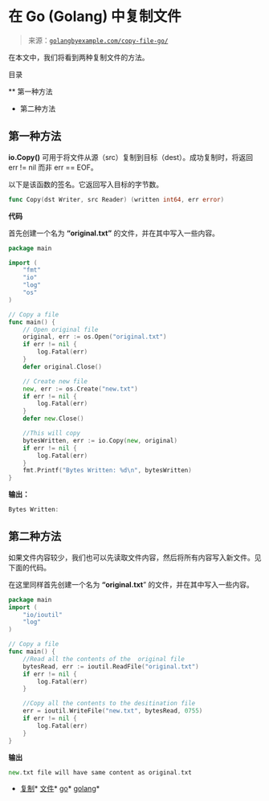 <!--yml

分类：未分类

日期：2024-10-13 06:17:27

-->

# 在 Go (Golang) 中复制文件

> 来源：[`golangbyexample.com/copy-file-go/`](https://golangbyexample.com/copy-file-go/)

在本文中，我们将看到两种复制文件的方法。

目录

**   第一种方法

+   第二种方法

## **第一种方法**

**io.Copy()** 可用于将文件从源（src）复制到目标（dest）。成功复制时，将返回 err != nil 而非 err == EOF。

以下是该函数的签名。它返回写入目标的字节数。

```go
func Copy(dst Writer, src Reader) (written int64, err error)
```

**代码**

首先创建一个名为 **“original.txt”** 的文件，并在其中写入一些内容。

```go
package main

import (
    "fmt"
    "io"
    "log"
    "os"
)

// Copy a file
func main() {
    // Open original file
    original, err := os.Open("original.txt")
    if err != nil {
        log.Fatal(err)
    }
    defer original.Close()

    // Create new file
    new, err := os.Create("new.txt")
    if err != nil {
        log.Fatal(err)
    }
    defer new.Close()

    //This will copy
    bytesWritten, err := io.Copy(new, original)
    if err != nil {
        log.Fatal(err)
    }
    fmt.Printf("Bytes Written: %d\n", bytesWritten)
}
```

**输出：**

```go
Bytes Written: 
```

## **第二种方法**

如果文件内容较少，我们也可以先读取文件内容，然后将所有内容写入新文件。见下面的代码。

在这里同样首先创建一个名为 **“original.txt**” 的文件，并在其中写入一些内容。

```go
package main
import (
    "io/ioutil"
    "log"
)

// Copy a file
func main() {
    //Read all the contents of the  original file
    bytesRead, err := ioutil.ReadFile("original.txt")
    if err != nil {
        log.Fatal(err)
    }

    //Copy all the contents to the desitination file
    err = ioutil.WriteFile("new.txt", bytesRead, 0755)
    if err != nil {
        log.Fatal(err)
    }
}
```

**输出**

```go
new.txt file will have same content as original.txt
```

+   [复制](https://golangbyexample.com/tag/copy/)*   [文件](https://golangbyexample.com/tag/file/)*   [go](https://golangbyexample.com/tag/go/)*   [golang](https://golangbyexample.com/tag/golang/)*
